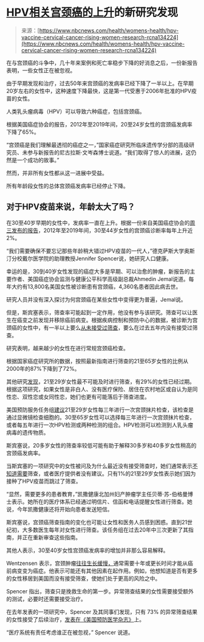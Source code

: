 <!--yml

category: 未分类

date: 2024-05-27 15:01:00

-->

# [HPV相关宫颈癌的上升](https://www.nbcnews.com/health/womens-health/hpv-vaccine-cervical-cancer-rising-women-research-rcna134224)的新研究发现

> 来源：[https://www.nbcnews.com/health/womens-health/hpv-vaccine-cervical-cancer-rising-women-research-rcna134224](https://www.nbcnews.com/health/womens-health/hpv-vaccine-cervical-cancer-rising-women-research-rcna134224)

在与宫颈癌的斗争中，几十年来案例和死亡率稳步下降的好消息之后，一份新报告表明，一些女性正在被忽视。

由于早期发现和治疗，过去50年来宫颈癌的发病率已经下降了一半以上。在早期20岁左右的女性中，这种速度下降最快，这是第一代受惠于2006年批准的HPV疫苗的女性。

人类乳头瘤病毒（HPV）可以导致六种癌症，包括宫颈癌。

根据美国癌症协会的报告，2012年至2019年间，20至24岁女性的宫颈癌发病率下降了65%。

“宫颈癌是我们理解最透彻的癌症之一，”国家癌症研究所临床遗传学分部的高级研究员、未参与新报告的尼古拉斯·文岑森博士说道。“我们取得了惊人的进展，这仍然是一个成功的故事。”

然而，并非所有女性都从这一进展中受益。

所有年龄段女性的总体宫颈癌发病率已经停止下降。

## 对于HPV疫苗来说，年龄太大了吗？

在30至40岁早期的女性中，发病率一直在上升。根据一份来自美国癌症协会的[周三发布的报告](https://acsjournals.onlinelibrary.wiley.com/doi/10.3322/caac.21820)，2012年至2019年间，30至44岁女性的宫颈癌诊断率每年上升近2%。

“我们需要确保不要忘记那些年龄稍大错过HPV疫苗的一代人，”德克萨斯大学奥斯汀分校戴尔医学院的助理教授Jennifer Spencer说，她研究人口健康。

幸运的是，30到40岁女性发现的癌症大多是早期、可以治愈的肿瘤，新报告的主要作者、美国癌症协会监测与健康公平科学高级副总裁Ahmedin Jemal说道。每年大约有13,800名美国女性被诊断患有宫颈癌，4,360名患者因此病去世。

研究人员并没有深入探讨为何宫颈癌在某些女性中变得更为普遍，Jemal说。

但是，斯宾塞表示，筛查率可能起到一定作用，他没有参与该研究。筛查可以让医生在癌变之前发现并移除癌前病变。根据疾病控制和预防中心的数据，被诊断为宫颈癌的女性中，有一半以上要么[从未接受过筛查](https://www.cdc.gov/vitalsigns/cervical-cancer/index.html#:~:text=More%20than%2050%25%20of%20all,doctor%20and%20had%20health%20insurance.)，要么在过去五年内没有接受过筛查。

研究表明，越来越少的女性在进行常规宫颈癌检查。

根据国家癌症研究所的数据，按照最新指南进行筛查的21至65岁女性的比例从2000年的87%下降到了72%。

其他研究[发现](https://www.ajpmonline.org/article/S0749-3797(23)00202-7/fulltext)，21至29岁女性最不可能及时进行筛查，有29%的女性已经过期。根据这项研究，如果女性是非白人、没有医疗保险、居住在农村地区或自认为是同性恋、双性恋或女同性恋，她们也更有可能落后于筛查进度。

美国预防服务任务组[建议](https://www.uspreventiveservicestaskforce.org/uspstf/recommendation/cervical-cancer-screening)21至29岁女性每三年进行一次宫颈抹片检查，该检查是通过显微镜检查细胞的。30至65岁女性可以选择每三年进行一次宫颈抹片检查，或者每五年进行一次HPV检测或两种检测的组合。HPV检测可以检测到人乳头瘤病毒的遗传物质。

斯宾塞说，20多岁女性的筛查率较低可能有助于解释30多岁和40多岁女性稍高的宫颈癌发病率。

当斯宾塞的一项研究中的女性被问及为什么最近没有接受筛查时，她们通常表示[不知道需要](https://www.ajpmonline.org/article/S0749-3797(23)00202-7/fulltext)筛查，或者医疗提供者没有建议。只有1%的21至29岁女性表示她们因为接种了HPV疫苗而跳过了筛查。

“显然，需要更多的患者教育，”凯撒健康北加州妇产肿瘤学主任贝蒂·苏-伯格曼博士表示。她所在的医疗体系已经通过明信片、信函和电话提醒女性进行筛查。她说，今年凯撒健康还将开始向患者发送短信。

斯宾塞说，宫颈癌筛查指南的变化也可能让女性和医务人员感到困惑。直到21世纪初，大多数医生每年对女性进行筛查。该任务组在过去20年中三次更新了其指南，并正在重新审查这些指南。

其他人表示，30至40岁女性宫颈癌发病率的增加并非那么容易解释。

Wentzensen 表示，宫颈肿瘤[往往生长缓慢，](https://cancer.ca/en/cancer-information/cancer-types/cervical/what-is-cervical-cancer/precancerous-conditions#:~:text=These%20conditions%20are%20not%20yet,can%20happen%20in%20less%20time.)通常需要十年或更长时间才能从癌前病变变为癌症。他表示可能还有其他因素在起作用。例如，他想知道是否有更多的女性移居到美国而没有接受筛查，使她们处于更高的风险之中。

Spencer 指出，筛查只是挽救生命的第一步。异常筛查结果的女性需要接受额外的测试，必要时还需要接受治疗。

在去年发表的一项研究中，Spencer 及其同事们发现，只有 73% 的异常筛查结果的女性接受了后续治疗，[发表在《美国预防医学杂志》](https://www.ajpmonline.org/article/S0749-3797(23)00202-7/fulltext)上。

“医疗系统有责任考虑谁正在被忽视，” Spencer 说道。
